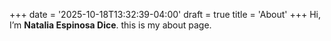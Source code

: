 +++
date = '2025-10-18T13:32:39-04:00'
draft = true
title = 'About'
+++
Hi, I’m **Natalia Espinosa Dice**. this is my about page. 
